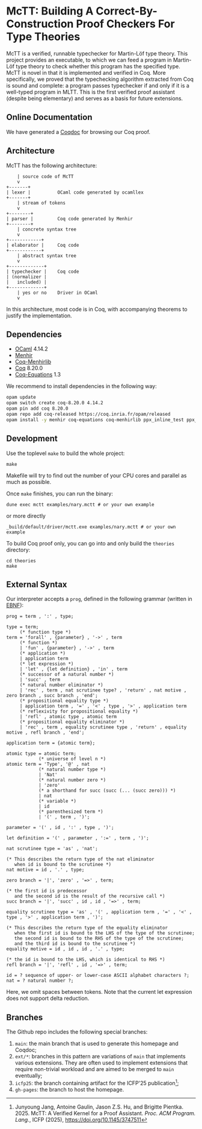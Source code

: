 # McTT: Building A Correct-By-Construction Proof Checkers For Type Theories

McTT is a verified, runnable typechecker for Martin-Löf type theory. This project provides an executable, to which we can feed
a program in Martin-Löf type theory to check whether this
program has the specified type. McTT is novel in that it is implemented and verified in
Coq. More specifically, we proved that the typechecking algorithm extracted from Coq is
sound and complete: a program passes typechecker if and only if it is a well-typed
program in MLTT. This is the first verified proof assistant (despite being
elementary) and serves as a basis for future extensions. 

## Online Documentation

We have generated a [Coqdoc](https://beluga-lang.github.io/McTT/dep.html) for browsing our Coq proof.

## Architecture

McTT has the following architecture:

```
    | source code of McTT
    v
+-------+
| lexer |          OCaml code generated by ocamllex
+-------+
    | stream of tokens
    v
+--------+
| parser |         Coq code generated by Menhir
+--------+
    | concrete syntax tree
    v
+------------+
| elaborator |     Coq code
+------------+
    | abstract syntax tree
    v
+-------------+
| typechecker |    Coq code
| (normalizer |
|   included) |
+-------------+
    | yes or no    Driver in OCaml
    v
```

In this architecture, most code is in Coq, with accompanying theorems to justify the
implementation. 


## Dependencies

* [OCaml](https://ocaml.org/) 4.14.2
* [Menhir](http://cambium.inria.fr/~fpottier/menhir/)
* [Coq-Menhirlib](https://gitlab.inria.fr/fpottier/menhir/-/tree/master/coq-menhirlib)
* [Coq](https://coq.inria.fr/) 8.20.0
* [Coq-Equations](https://github.com/mattam82/Coq-Equations) 1.3

We recommend to install dependencies in the following way:

```bash
opam update
opam switch create coq-8.20.0 4.14.2
opam pin add coq 8.20.0
opam repo add coq-released https://coq.inria.fr/opam/released
opam install -y menhir coq-equations coq-menhirlib ppx_inline_test ppx_expect
```

## Development

Use the toplevel `make` to build the whole project:
```
make
```
Makefile will try to find out the number of your CPU cores and parallel as much as
possible.

Once `make` finishes, you can run the binary:
```
dune exec mctt examples/nary.mctt # or your own example
```
or more directly
```
_build/default/driver/mctt.exe examples/nary.mctt # or your own example
```

To build Coq proof only, you can go into and only build the `theories` directory:
```
cd theories
make
```
## External Syntax

Our interpreter accepts a `prog`, defined in the following grammar
(written in
[EBNF](https://en.wikipedia.org/wiki/Extended_Backus%E2%80%93Naur_form)):

```EBNF
prog = term , ':' , type;

type = term;
     (* function type *)
term = 'forall' , {parameter} , '->' , term
     (* function *)
     | 'fun' , {parameter} , '->' , term
     (* application *)
     | application term
     (* let expression *)
     | 'let' , {let definition} , 'in' , term
     (* successor of a natural number *)
     | 'succ' , term
     (* natural number eliminator *)
     | 'rec' , term , nat scrutinee type? , 'return' , nat motive , zero branch , succ branch , 'end';
     (* propositional equality type *)
     | application term , '=' , '<' , type , '>' , application term
     (* reflexivity for propositional equality *)
     | 'refl' , atomic type , atomic term
     (* propositional equality eliminator *)
     | 'rec' , term , equality scrutinee type , 'return' , equality motive , refl branch , 'end';

application term = {atomic term};

atomic type = atomic term;
            (* universe of level n *)
atomic term = 'Type', '@' , nat
            (* natural number type *)
            | 'Nat'
            (* natural number zero *)
            | 'zero'
            (* a shorthand for succ (succ (... (succ zero))) *)
            | nat
            (* variable *)
            | id
            (* parenthesized term *)
            | '(' , term , ')';

parameter = '(' , id , ':' , type , ')';

let definition = '(' , parameter , ':=' , term , ')';

nat scrutinee type = 'as' , 'nat';

(* This describes the return type of the nat eliminator
   when id is bound to the scrutinee *)
nat motive = id , '.' , type;

zero branch = '|', 'zero' , '=>' , term;

(* the first id is predecessor
   and the second id is the result of the recursive call *)
succ branch = '|', 'succ' , id , id , '=>' , term;

equality scrutinee type = 'as' , '(' , application term , '=' , '<' , type , '>' , application term , ')';

(* This describes the return type of the equality eliminator
   when the first id is bound to the LHS of the type of the scrutinee;
   the second id is bound to the RHS of the type of the scrutinee;
   and the third id is bound to the scrutinee *)
equality motive = id , id , id , '.' , type;

(* the id is bound to the LHS, which is identical to RHS *)
refl branch = '|', 'refl' , id , '=>' , term;

id = ? sequence of upper- or lower-case ASCII alphabet characters ?;
nat = ? natural number ?;
```

Here, we omit spaces between tokens. Note that the current let
expression does not support delta reduction.

## Branches

The Github repo includes the following special branches:

1. `main`: the main branch that is used to generate this homepage and Coqdoc;
1. `ext/*`: branches in this pattern are variations of `main` that implements various extensions. They are often used to implement extensions that require non-trivial workload and are aimed to be merged to `main` eventually;
1. `icfp25`: the branch containing artifact for the ICFP'25 publication[^1];
1. `gh-pages`: the branch to host the homepage.

[^1]: Junyoung Jang, Antoine Gaulin, Jason Z.S. Hu, and Brigitte Pientka. 2025. McTT: A Verified Kernel for a Proof Assistant. _Proc. ACM Program. Lang._, ICFP (2025), https://doi.org/10.1145/3747511
